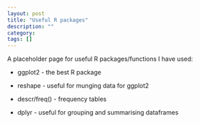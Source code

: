 ```yaml
---
layout: post
title: "Useful R packages"
description: ""
category:  
tags: []
---
```



A placeholder page for useful R packages/functions I have used:

*  ggplot2 - the best R package

*  reshape - useful for munging data for ggplot2

*  descr/freq() - frequency tables

*  dplyr - useful for grouping and summarising dataframes
